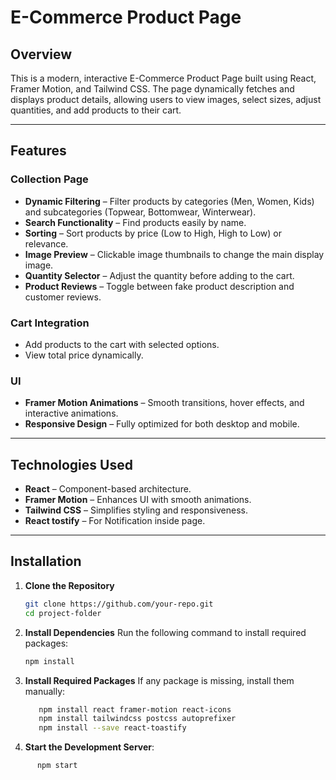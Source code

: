 # E-Commerce Product Page

## Overview
This is a modern, interactive E-Commerce Product Page built using React, Framer Motion, and Tailwind CSS. The page dynamically fetches and displays product details, allowing users to view images, select sizes, adjust quantities, and add products to their cart.

---

## Features

### Collection Page
- **Dynamic Filtering** – Filter products by categories (Men, Women, Kids) and subcategories (Topwear, Bottomwear, Winterwear).
- **Search Functionality** – Find products easily by name.
- **Sorting** – Sort products by price (Low to High, High to Low) or relevance.
- **Image Preview** – Clickable image thumbnails to change the main display image.
- **Quantity Selector** – Adjust the quantity before adding to the cart.
- **Product Reviews** – Toggle between fake product description and customer reviews.

### Cart Integration
- Add products to the cart with selected options.
- View total price dynamically.

### UI
- **Framer Motion Animations** – Smooth transitions, hover effects, and interactive animations.
- **Responsive Design** – Fully optimized for both desktop and mobile.

---

## Technologies Used
- **React** – Component-based architecture.
- **Framer Motion** – Enhances UI with smooth animations.
- **Tailwind CSS** – Simplifies styling and responsiveness.
- **React tostify** – For Notification inside page.

---

## Installation

1. **Clone the Repository**
   ```bash
   git clone https://github.com/your-repo.git
   cd project-folder

2. **Install Dependencies**
   Run the following command to install required packages:
   ```bash
   npm install
3. **Install Required Packages**
   If any package is missing, install them manually:
   ```bash 
      npm install react framer-motion react-icons
      npm install tailwindcss postcss autoprefixer
      npm install --save react-toastify

4. **Start the Development Server**:
```bash
      npm start
